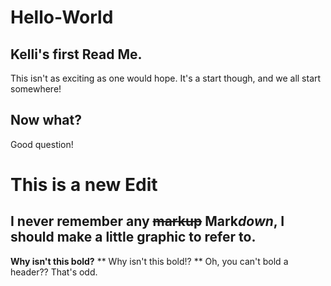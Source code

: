 # Hello-World

## Kelli's first Read Me.
This isn't as exciting as one would hope. It's a start though, and we all start somewhere!

## Now what?
Good question!

# This is a new Edit

## I never remember any ~~markup~~ Mark*down*, I should make a little graphic to refer to.

**Why isn't this bold?**
** Why isn't this bold!? ** Oh, you can't bold a header?? That's odd.
